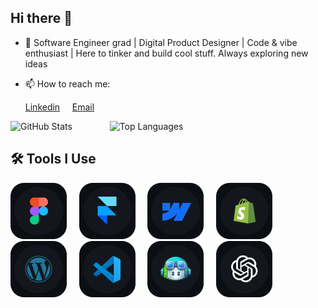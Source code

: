 ## Hi there 👋

- 🔭 Software Engineer grad | Digital Product Designer | Code & vibe enthusiast | Here to tinker and build cool stuff. Always exploring new ideas
- 📫 How to reach me: <Br>

  <a href="https://www.linkedin.com/in/mohammadreza-haghighi/">Linkedin</a>
    &nbsp;&nbsp;&nbsp;
  <a href="Mailto:itshaghighi@yahoo.com">Email</a>

<div>
  
  <img src="https://github-readme-stats.vercel.app/api?username=izhadi&show_icons=true&theme=github_dark" alt="GitHub Stats" height="150" style="margin-right:40px"/>
&nbsp;&nbsp;&nbsp;
  <img src="https://github-readme-stats.vercel.app/api/top-langs/?username=izhadi&layout=compact&theme=github_dark" alt="Top Languages" height="150"/>

</div>


## 🛠 Tools I Use

<p>
  <img src="/Figma.svg" width="90" height="90"  />
  &nbsp;&nbsp;&nbsp;
  <img src="/framer.svg" width="90" height="90" />
  &nbsp;&nbsp;&nbsp;
  <img src="/webflow.svg" width="90" height="90"/>
  &nbsp;&nbsp;&nbsp;
  <img src="/shopify.svg" width="90" height="90"/>
  &nbsp;&nbsp;&nbsp;
  <img src="/wordpress.svg" width="90" height="90"/>
  &nbsp;&nbsp;&nbsp;
  <img src="/vscode.svg" width="90" height="90"/>
  &nbsp;&nbsp;&nbsp;
  <img src="/Gitub Co.svg" width="90"/>
  &nbsp;&nbsp;&nbsp;
  <img src="/Chatgpt.svg" width="90" height="90"/>
</p>
